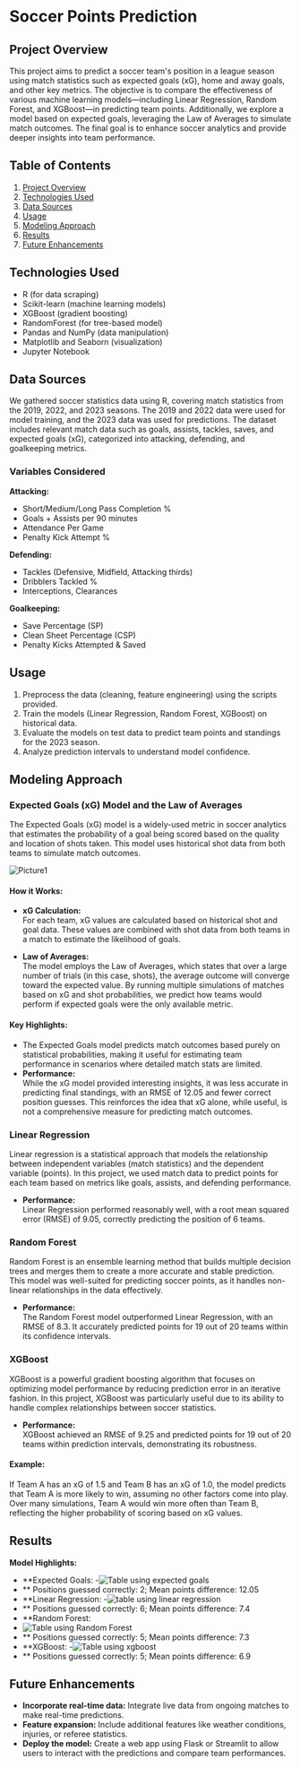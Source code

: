 # Soccer Points Prediction

## Project Overview

This project aims to predict a soccer team's position in a league season using match statistics such as expected goals (xG), home and away goals, and other key metrics. The objective is to compare the effectiveness of various machine learning models—including Linear Regression, Random Forest, and XGBoost—in predicting team points. Additionally, we explore a model based on expected goals, leveraging the Law of Averages to simulate match outcomes. The final goal is to enhance soccer analytics and provide deeper insights into team performance.

## Table of Contents

1. [Project Overview](#project-overview)
2. [Technologies Used](#technologies-used)
3. [Data Sources](#data-sources)
4. [Usage](#usage)
5. [Modeling Approach](#modeling-approach)
6. [Results](#results)
7. [Future Enhancements](#future-enhancements)

## Technologies Used

- R (for data scraping)
- Scikit-learn (machine learning models)
- XGBoost (gradient boosting)
- RandomForest (for tree-based model)
- Pandas and NumPy (data manipulation)
- Matplotlib and Seaborn (visualization)
- Jupyter Notebook

## Data Sources

We gathered soccer statistics data using R, covering match statistics from the 2019, 2022, and 2023 seasons. The 2019 and 2022 data were used for model training, and the 2023 data was used for predictions. The dataset includes relevant match data such as goals, assists, tackles, saves, and expected goals (xG), categorized into attacking, defending, and goalkeeping metrics.

### Variables Considered

**Attacking:**
- Short/Medium/Long Pass Completion %
- Goals + Assists per 90 minutes
- Attendance Per Game
- Penalty Kick Attempt %

**Defending:**
- Tackles (Defensive, Midfield, Attacking thirds)
- Dribblers Tackled %
- Interceptions, Clearances

**Goalkeeping:**
- Save Percentage (SP)
- Clean Sheet Percentage (CSP)
- Penalty Kicks Attempted & Saved


## Usage

1. Preprocess the data (cleaning, feature engineering) using the scripts provided.
2. Train the models (Linear Regression, Random Forest, XGBoost) on historical data.
3. Evaluate the models on test data to predict team points and standings for the 2023 season.
4. Analyze prediction intervals to understand model confidence.

## Modeling Approach

### Expected Goals (xG) Model and the Law of Averages
The Expected Goals (xG) model is a widely-used metric in soccer analytics that estimates the probability of a goal being scored based on the quality and location of shots taken. This model uses historical shot data from both teams to simulate match outcomes.

![Picture1](https://github.com/user-attachments/assets/93b04b65-3d10-499a-93d1-e3ae77c092ac)

#### How it Works:
- **xG Calculation:**  
   For each team, xG values are calculated based on historical shot and goal data. These values are combined with shot data from both teams in a match to estimate the likelihood of goals.
   
- **Law of Averages:**  
   The model employs the Law of Averages, which states that over a large number of trials (in this case, shots), the average outcome will converge toward the expected value. By running multiple simulations of matches based on xG and shot probabilities, we predict how teams would perform if expected goals were the only available metric.

#### Key Highlights:
- The Expected Goals model predicts match outcomes based purely on statistical probabilities, making it useful for estimating team performance in scenarios where detailed match stats are limited.
- **Performance:**  
   While the xG model provided interesting insights, it was less accurate in predicting final standings, with an RMSE of 12.05 and fewer correct position guesses. This reinforces the idea that xG alone, while useful, is not a comprehensive measure for predicting match outcomes.

### Linear Regression
Linear regression is a statistical approach that models the relationship between independent variables (match statistics) and the dependent variable (points). In this project, we used match data to predict points for each team based on metrics like goals, assists, and defending performance.

- **Performance:**  
   Linear Regression performed reasonably well, with a root mean squared error (RMSE) of 9.05, correctly predicting the position of 6 teams.

### Random Forest
Random Forest is an ensemble learning method that builds multiple decision trees and merges them to create a more accurate and stable prediction. This model was well-suited for predicting soccer points, as it handles non-linear relationships in the data effectively.

- **Performance:**  
   The Random Forest model outperformed Linear Regression, with an RMSE of 8.3. It accurately predicted points for 19 out of 20 teams within its confidence intervals.

### XGBoost
XGBoost is a powerful gradient boosting algorithm that focuses on optimizing model performance by reducing prediction error in an iterative fashion. In this project, XGBoost was particularly useful due to its ability to handle complex relationships between soccer statistics.

- **Performance:**  
   XGBoost achieved an RMSE of 9.25 and predicted points for 19 out of 20 teams within prediction intervals, demonstrating its robustness.



#### Example:
If Team A has an xG of 1.5 and Team B has an xG of 1.0, the model predicts that Team A is more likely to win, assuming no other factors come into play. Over many simulations, Team A would win more often than Team B, reflecting the higher probability of scoring based on xG values.

## Results

**Model Highlights:**
- **Expected Goals:
-![Table using expected goals](https://github.com/user-attachments/assets/949c168a-2394-4bcc-bfe7-122a15ad5ec4)
- ** Positions guessed correctly: 2; Mean points difference: 12.05
- **Linear Regression:
-![table using linear regression](https://github.com/user-attachments/assets/c9873b73-b568-4b28-8bfd-d25ccd42e8c3)
- ** Positions guessed correctly: 6; Mean points difference: 7.4
- **Random Forest:
- ![Table using Random Forest](https://github.com/user-attachments/assets/9a7bde81-0128-4405-b57e-323213dd0129)
- ** Positions guessed correctly: 5; Mean points difference: 7.3
- **XGBoost:
-![Table using xgboost](https://github.com/user-attachments/assets/ca32bcd9-eaff-4ecf-86ac-f6d109a07c6b)
- ** Positions guessed correctly: 5; Mean points difference: 6.9


## Future Enhancements

- **Incorporate real-time data:** Integrate live data from ongoing matches to make real-time predictions.
- **Feature expansion:** Include additional features like weather conditions, injuries, or referee statistics.
- **Deploy the model:** Create a web app using Flask or Streamlit to allow users to interact with the predictions and compare team performances.


